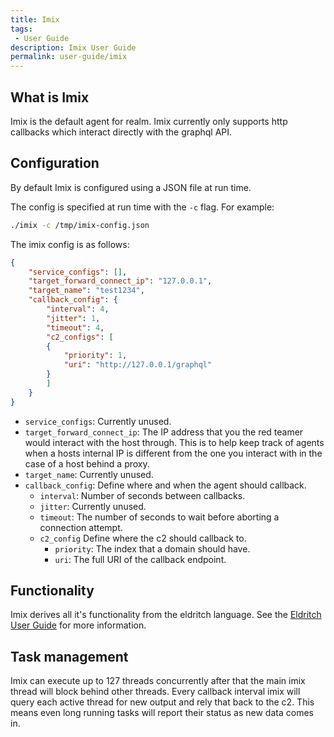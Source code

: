 ```yaml
---
title: Imix
tags:
 - User Guide
description: Imix User Guide
permalink: user-guide/imix
---
```

## What is Imix
Imix is the default agent for realm.
Imix currently only supports http callbacks which interact directly with the graphql API.

## Configuration
By default Imix is configured using a JSON file at run time.

The config is specified at run time with the `-c` flag.
For example:
```bash
./imix -c /tmp/imix-config.json
```

The imix config is as follows:
```json
{
    "service_configs": [],
    "target_forward_connect_ip": "127.0.0.1",
    "target_name": "test1234",
    "callback_config": {
        "interval": 4,
        "jitter": 1,
        "timeout": 4,
        "c2_configs": [
        {
            "priority": 1,
            "uri": "http://127.0.0.1/graphql"
        }
        ]
    }
}
```

- `service_configs`: Currently unused.
- `target_forward_connect_ip`: The IP address that you the red teamer would interact with the host through. This is to help keep track of agents when a hosts internal IP is different from the one you interact with in the case of a host behind a proxy.
- `target_name`: Currently unused.
- `callback_config`: Define where and when the agent should callback.
    - `interval`: Number of seconds between callbacks.
    - `jitter`: Currently unused.
    - `timeout`: The number of seconds to wait before aborting a connection attempt.
    - `c2_config` Define where the c2 should callback to.
        - `priority`: The index that a domain should have.
        - `uri`: The full URI of the callback endpoint.

## Functionality
Imix derives all it's functionality from the eldritch language.
See the [Eldritch User Guide](/user-guide/eldritch) for more information.

## Task management
Imix can execute up to 127 threads concurrently after that the main imix thread will block behind other threads.
Every callback interval imix will query each active thread for new output and rely that back to the c2. This means even long running tasks will report their status as new data comes in.
